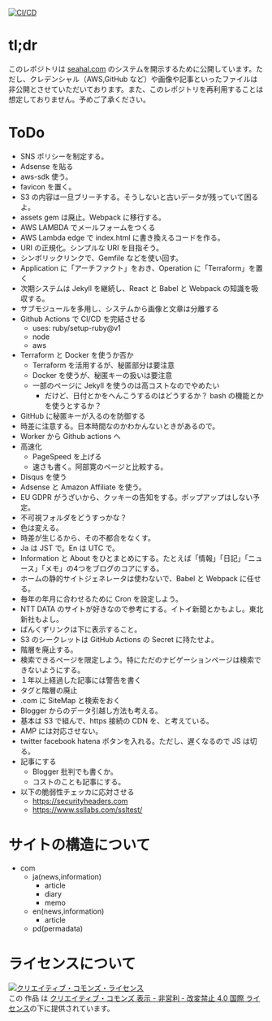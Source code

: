 [![CI/CD](https://github.com/seahal/website/actions/workflows/deploy_to_aws.yaml/badge.svg)](https://github.com/seahal/website/actions/workflows/deploy_to_aws.yaml)

# tl;dr
このレポジトリは [seahal.com](https://seahal.com) のシステムを開示するために公開しています。ただし、クレデンシャル（AWS,GitHub など）や画像や記事といったファイルは非公開とさせていただいております。また、このレポジトリを再利用することは想定しておりません。予めご了承ください。

# ToDo
- SNS ポリシーを制定する。
- Adsense を貼る
- aws-sdk 使う。
- favicon を置く。
- S3 の内容は一旦ブリーチする。そうしないと古いデータが残っていて困るよ。
- assets gem は廃止。Webpack に移行する。
- AWS LAMBDA でメールフォームをつくる
- AWS Lambda edge で index.html に書き換えるコードを作る。
- URI の正規化。シンプルな URI を目指そう。
- シンボリックリンクで、Gemfile などを使い回す。
- Application に「アーチファクト」をおき、Operation に「Terraform」を置く
- 次期システムは Jekyll を継続し、React と Babel と Webpack の知識を吸収する。
- サブモジュールを多用し、システムから画像と文章は分離する
- Github Actions で CI/CD を完結させる
  - uses: ruby/setup-ruby@v1
  - node
  - aws
- Terraform と Docker を使うか否か
  - Terraform を活用するが、秘匿部分は要注意
  - Docker を使うが、秘匿キーの扱いは要注意
  - 一部のページに Jekyll を使うのは高コストなのでやめたい
    - だけど、日付とかをへんこうするのはどうするか？ bash の機能とかを使うとするか？
- GitHub に秘匿キーが入るのを防御する
- 時差に注意する。日本時間なのかわかんないときがあるので。
- Worker から Github actions へ
- 高速化
  - PageSpeed を上げる
  - 速さも書く。阿部寛のページと比較する。
- Disqus を使う
- Adsense と Amazon Affiliate を使う。
- EU GDPR がうざいから、クッキーの告知をする。ポップアップはしない予定。
- 不可視フォルダをどうすっかな？
- 色は変える。
- 時差が生じるから、その不都合をなくす。
- Ja は JST で。En は UTC で。
- Information と About をひとまとめにする。たとえば「情報」「日記」「ニュース」「メモ」の4つをブログのコアにする。
- ホームの静的サイトジェネレータは使わないで、Babel と Webpack に任せる。
- 毎年の年月に合わせるために Cron を設定しよう。
- NTT DATA のサイトが好きなので参考にする。イトイ新聞とかもよし。東北新社もよし。
- ばんくずリンクは下に表示すること。
- S3 のシークレットは GitHub Actions の Secret に持たせよ。
- 階層を廃止する。
- 検索できるページを限定しよう。特にただのナビゲーションページは検索できないようにする。
- １年以上経過した記事には警告を書く
- タグと階層の廃止
- .com に SiteMap と検索をおく
- Blogger からのデータ引越し方法も考える。
- 基本は S3 で組んで、https 接続の CDN を、と考えている。
- AMP には対応させない。
- twitter facebook hatena ボタンを入れる。ただし、遅くなるので JS は切る。
- 記事にする
  - Blogger 批判でも書くか。
  - コストのことも記事にする。
- 以下の脆弱性チェッカに応対させる
  - https://securityheaders.com
  - https://www.ssllabs.com/ssltest/

# サイトの構造について
- com
  - ja(news,information)
    - article
    - diary
    - memo
  - en(news,information)
    - article
  - pd(permadata)

# ライセンスについて
<a rel="license" href="http://creativecommons.org/licenses/by-nc-nd/4.0/"><img alt="クリエイティブ・コモンズ・ライセンス" style="border-width:0" src="https://i.creativecommons.org/l/by-nc-nd/4.0/88x31.png" /></a><br />この 作品 は <a rel="license" href="http://creativecommons.org/licenses/by-nc-nd/4.0/">クリエイティブ・コモンズ 表示 - 非営利 - 改変禁止 4.0 国際 ライセンス</a>の下に提供されています。
